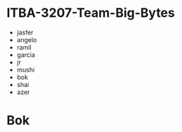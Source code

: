 # ITBA-3207-Team-Big-Bytes
- jasfer 
- angelo 
- ramil 
- garcia 
- jr 
- mushi
- bok
- shai
- azer 
# Bok